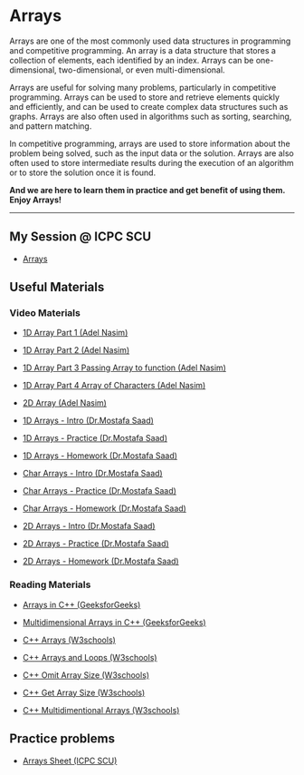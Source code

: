 # Arrays

Arrays are one of the most commonly used data structures in programming and competitive programming. An array is a data structure that stores a collection of elements, each identified by an index. Arrays can be one-dimensional, two-dimensional, or even multi-dimensional.

Arrays are useful for solving many problems, particularly in competitive programming. Arrays can be used to store and retrieve elements quickly and efficiently, and can be used to create complex data structures such as graphs. Arrays are also often used in algorithms such as sorting, searching, and pattern matching.

In competitive programming, arrays are used to store information about the problem being solved, such as the input data or the solution. Arrays are also often used to store intermediate results during the execution of an algorithm or to store the solution once it is found.


**And we are here to learn them in practice and get benefit of using them.**  
**Enjoy Arrays!**

<hr>

## My Session @ ICPC SCU

- [Arrays](https://www.youtube.com/watch?v=gPS2kFoxxf8&t=20s)

## Useful Materials
### Video Materials
* [1D Array Part 1 (Adel Nasim)](https://www.youtube.com/watch?v=eEdRb_7nD08&list=PLCInYL3l2AajFAiw4s1U4QbGszcQ-rAb3&index=30)

* [1D Array Part 2 (Adel Nasim)](https://www.youtube.com/watch?v=4394gle-Juk&list=PLCInYL3l2AajFAiw4s1U4QbGszcQ-rAb3&index=31)

* [1D Array Part 3 Passing Array to function (Adel Nasim)](https://www.youtube.com/watch?v=t3tOvocy9xw&list=PLCInYL3l2AajFAiw4s1U4QbGszcQ-rAb3&index=32)

* [1D Array Part 4 Array of Characters (Adel Nasim)](https://www.youtube.com/watch?v=vIRZCZyx2hA&list=PLCInYL3l2AajFAiw4s1U4QbGszcQ-rAb3&index=33)

* [2D Array (Adel Nasim)](https://www.youtube.com/watch?v=TmU8_LvroSI&list=PLCInYL3l2AajFAiw4s1U4QbGszcQ-rAb3&index=34)

* [1D Arrays - Intro (Dr.Mostafa Saad)](https://www.youtube.com/watch?v=0HT2-2qD654&list=PLPt2dINI2MIbwnEoeHZnUHeUHjTd8x4F3&index=17)

* [1D Arrays - Practice (Dr.Mostafa Saad)](https://www.youtube.com/watch?v=38l7MZbUZdM&list=PLPt2dINI2MIbwnEoeHZnUHeUHjTd8x4F3&index=18)

* [1D Arrays - Homework (Dr.Mostafa Saad)](https://www.youtube.com/watch?v=205MJC3klII&list=PLPt2dINI2MIbwnEoeHZnUHeUHjTd8x4F3&index=19)

* [Char Arrays - Intro (Dr.Mostafa Saad)](https://www.youtube.com/watch?v=GoqfS1m1BYo&list=PLPt2dINI2MIbwnEoeHZnUHeUHjTd8x4F3&index=20)

* [Char Arrays - Practice (Dr.Mostafa Saad)](https://www.youtube.com/watch?v=rxKcqvbWkL0&list=PLPt2dINI2MIbwnEoeHZnUHeUHjTd8x4F3&index=21)

* [Char Arrays - Homework (Dr.Mostafa Saad)](https://www.youtube.com/watch?v=ZKE4VZHS9IY&list=PLPt2dINI2MIbwnEoeHZnUHeUHjTd8x4F3&index=22)

* [2D Arrays - Intro (Dr.Mostafa Saad)](https://www.youtube.com/watch?v=-GxY9NCG9Bw&list=PLPt2dINI2MIbwnEoeHZnUHeUHjTd8x4F3&index=23)

* [2D Arrays - Practice (Dr.Mostafa Saad)](https://www.youtube.com/watch?v=rUDC13pfB5E&list=PLPt2dINI2MIbwnEoeHZnUHeUHjTd8x4F3&index=24)

* [2D Arrays - Homework (Dr.Mostafa Saad)](https://www.youtube.com/watch?v=GUJlDqIMFVA&list=PLPt2dINI2MIbwnEoeHZnUHeUHjTd8x4F3&index=25)


### Reading Materials
* [Arrays in C++ (GeeksforGeeks)](https://www.geeksforgeeks.org/arrays-in-c-cpp/?ref=lbp)

* [Multidimensional Arrays in C++ (GeeksforGeeks)](https://www.geeksforgeeks.org/multidimensional-arrays-c-cpp/?ref=lbp)

* [C++ Arrays (W3schools)](https://www.w3schools.com/cpp/cpp_arrays.asp)

* [C++ Arrays and Loops (W3schools)](https://www.w3schools.com/cpp/cpp_arrays_loop.asp)

* [C++ Omit Array Size (W3schools)](https://www.w3schools.com/cpp/cpp_arrays_omit.asp)

* [C++ Get Array Size (W3schools)](https://www.w3schools.com/cpp/cpp_arrays_size.asp)

* [C++ Multidimentional Arrays (W3schools)](https://www.w3schools.com/cpp/cpp_arrays_multi.asp)


## Practice problems
* [Arrays Sheet (ICPC SCU)](https://codeforces.com/group/n3sTiYtHxI/contest/360152)